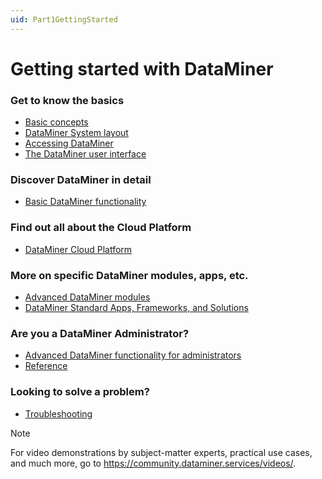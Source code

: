 ```yaml
---
uid: Part1GettingStarted
---
```


# Getting started with DataMiner

### Get to know the basics

- [Basic concepts](xref:BasicConcepts)
- [DataMiner System layout](xref:GeneralLayout)
- [Accessing DataMiner](xref:DataminerApplications)
- [The DataMiner user interface](xref:GettingStarted)

### Discover DataMiner in detail

- [Basic DataMiner functionality](xref:Part2BasicFunctionalities)

### Find out all about the Cloud Platform

- [DataMiner Cloud Platform](xref:Part51CloudPlatform)

### More on specific DataMiner modules, apps, etc.

- [Advanced DataMiner modules](xref:Part4AdvancedModules)
- [DataMiner Standard Apps, Frameworks, and Solutions](xref:Part5StandardApps)

### Are you a DataMiner Administrator?

- [Advanced DataMiner functionality for administrators](xref:Part3AdvancedFunctionalities)
- [Reference](xref:Part7Reference)

### Looking to solve a problem?

- [Troubleshooting](xref:Part6Troubleshooting)

> [!NOTE]
> For video demonstrations by subject-matter experts, practical use cases, and much more, go to <https://community.dataminer.services/videos/>.
